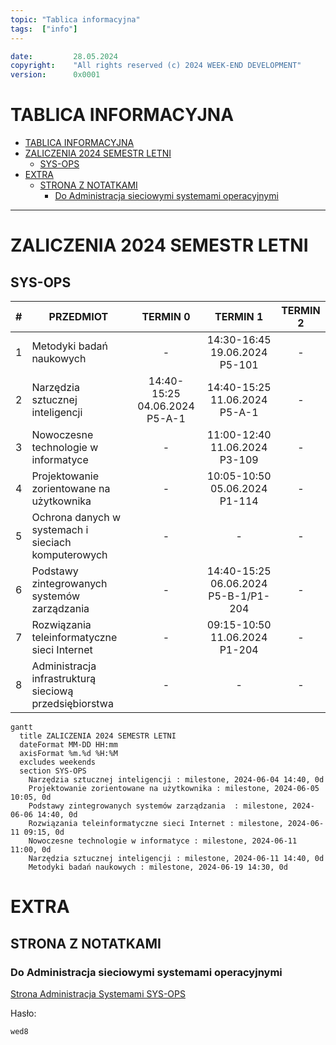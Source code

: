 ```yaml
---
topic: "Tablica informacyjna"
tags:  ["info"]
---
```

```yaml
date:         28.05.2024
copyright:    "All rights reserved (c) 2024 WEEK-END DEVELOPMENT"
version:      0x0001
```
# TABLICA INFORMACYJNA
- [TABLICA INFORMACYJNA](#tablica-informacyjna)
- [ZALICZENIA 2024 SEMESTR LETNI](#zaliczenia-2024-semestr-letni)
  - [SYS-OPS](#sys-ops)
- [EXTRA](#extra)
  - [STRONA Z NOTATKAMI](#strona-z-notatkami)
    - [Do Administracja sieciowymi systemami operacyjnymi](#do-administracja-sieciowymi-systemami-operacyjnymi)
---

# ZALICZENIA 2024 SEMESTR LETNI
## SYS-OPS
|   #   | PRZEDMIOT                                              |           TERMIN 0            |               TERMIN 1               | TERMIN 2 |
| :---: | ------------------------------------------------------ | :---------------------------: | :----------------------------------: | :------: |
|   1   | Metodyki badań naukowych                               |               -               |    14:30-16:45 19.06.2024 P5-101     |    -     |
|   2   | Narzędzia sztucznej inteligencji                       | 14:40-15:25 04.06.2024 P5-A-1 |    14:40-15:25 11.06.2024 P5-A-1     |    -     |
|   3   | Nowoczesne technologie w informatyce                   |               -               |    11:00-12:40 11.06.2024 P3-109     |    -     |
|   4   | Projektowanie zorientowane na użytkownika              |               -               |    10:05-10:50 05.06.2024 P1-114     |    -     |
|   5   | Ochrona danych w systemach i sieciach komputerowych    |               -               |                  -                   |    -     |
|   6   | Podstawy zintegrowanych systemów zarządzania           |               -               | 14:40-15:25 06.06.2024 P5-B-1/P1-204 |    -     |
|   7   | Rozwiązania teleinformatyczne sieci Internet           |               -               |    09:15-10:50 11.06.2024 P1-204     |    -     |
|   8   | Administracja infrastrukturą sieciową przedsiębiorstwa |               -               |                  -                   |    -     |

```mermaid
gantt
  title ZALICZENIA 2024 SEMESTR LETNI
  dateFormat MM-DD HH:mm
  axisFormat %m.%d %H:%M
  excludes weekends
  section SYS-OPS
    Narzędzia sztucznej inteligencji : milestone, 2024-06-04 14:40, 0d
    Projektowanie zorientowane na użytkownika : milestone, 2024-06-05 10:05, 0d
    Podstawy zintegrowanych systemów zarządzania  : milestone, 2024-06-06 14:40, 0d
    Rozwiązania teleinformatyczne sieci Internet : milestone, 2024-06-11 09:15, 0d
    Nowoczesne technologie w informatyce : milestone, 2024-06-11 11:00, 0d
    Narzędzia sztucznej inteligencji : milestone, 2024-06-11 14:40, 0d
    Metodyki badań naukowych : milestone, 2024-06-19 14:30, 0d
```

# EXTRA
## STRONA Z NOTATKAMI
### Do Administracja sieciowymi systemami operacyjnymi
[Strona Administracja Systemami SYS-OPS](https://week-end-development.github.io/WED/sys-ops.html)

Hasło:
```txt
wed8
```